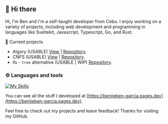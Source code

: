 ## 👋 Hi there

Hi, I'm Ben and I'm a self-taught developer from Cebu. I enjoy working on a variety of projects, including web development and programming in languages like Sveltekit, Javascript, Typescript, Go, and Rust.

:construction: Current projects
- Algory (USABLE) [View](https://algory.pages.dev/) | [Repository](https://github.com/mystique09/algory).
- CNFS (USABLE) [View](https://cnfs.vercel.app/) | [Repository](https://github.com/mystique09/confessit).
- lls - `tree` alternative (USABLE | WIP) [Repository](https://github.com/mystique09/lls-clap).

### ⚙️ Languages and tools
[![My Skills](https://skillicons.dev/icons?i=js,ts,nodejs,html,css,go,rust,scss,tailwindcss,svelte)](https://skillicons.dev)

You can see all the stuff I developed at [https://benjieben-garcia.pages.dev](https://benjieben-garcia.pages.dev).

Feel free to check out my projects and leave feedback! Thanks for visiting my GitHub.
